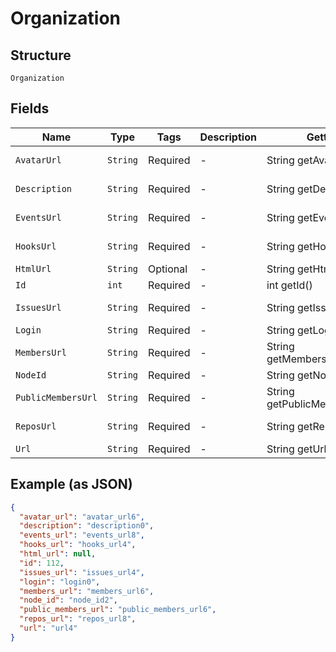 
# Organization

## Structure

`Organization`

## Fields

| Name | Type | Tags | Description | Getter | Setter |
|  --- | --- | --- | --- | --- | --- |
| `AvatarUrl` | `String` | Required | - | String getAvatarUrl() | setAvatarUrl(String avatarUrl) |
| `Description` | `String` | Required | - | String getDescription() | setDescription(String description) |
| `EventsUrl` | `String` | Required | - | String getEventsUrl() | setEventsUrl(String eventsUrl) |
| `HooksUrl` | `String` | Required | - | String getHooksUrl() | setHooksUrl(String hooksUrl) |
| `HtmlUrl` | `String` | Optional | - | String getHtmlUrl() | setHtmlUrl(String htmlUrl) |
| `Id` | `int` | Required | - | int getId() | setId(int id) |
| `IssuesUrl` | `String` | Required | - | String getIssuesUrl() | setIssuesUrl(String issuesUrl) |
| `Login` | `String` | Required | - | String getLogin() | setLogin(String login) |
| `MembersUrl` | `String` | Required | - | String getMembersUrl() | setMembersUrl(String membersUrl) |
| `NodeId` | `String` | Required | - | String getNodeId() | setNodeId(String nodeId) |
| `PublicMembersUrl` | `String` | Required | - | String getPublicMembersUrl() | setPublicMembersUrl(String publicMembersUrl) |
| `ReposUrl` | `String` | Required | - | String getReposUrl() | setReposUrl(String reposUrl) |
| `Url` | `String` | Required | - | String getUrl() | setUrl(String url) |

## Example (as JSON)

```json
{
  "avatar_url": "avatar_url6",
  "description": "description0",
  "events_url": "events_url8",
  "hooks_url": "hooks_url4",
  "html_url": null,
  "id": 112,
  "issues_url": "issues_url4",
  "login": "login0",
  "members_url": "members_url6",
  "node_id": "node_id2",
  "public_members_url": "public_members_url6",
  "repos_url": "repos_url8",
  "url": "url4"
}
```

